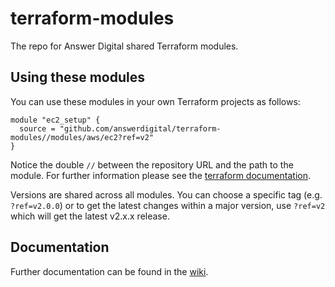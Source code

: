 # terraform-modules

The repo for Answer Digital shared Terraform modules.

## Using these modules

You can use these modules in your own Terraform projects as follows:

```hcl
module "ec2_setup" {
  source = "github.com/answerdigital/terraform-modules//modules/aws/ec2?ref=v2"
}
```

Notice the double `//` between the repository URL and the path to the module.
For further information please see the [terraform documentation](https://developer.hashicorp.com/terraform/language/modules/sources#modules-in-package-sub-directories).

Versions are shared across all modules. You can choose a specific tag (e.g. `?ref=v2.0.0`) or to get the latest changes within a major version, use `?ref=v2` which will get the latest v2.x.x release.

## Documentation

Further documentation can be found in the [wiki](https://github.com/answerdigital/terraform-modules/wiki).
